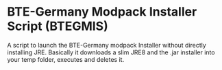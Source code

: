# BTE-Germany Modpack Installer Script (BTEGMIS)
A script to launch the BTE-Germany modpack Installer without directly installing JRE.
Basically it downloads a slim JRE8 and the .jar installer into your temp folder, executes and deletes it.
